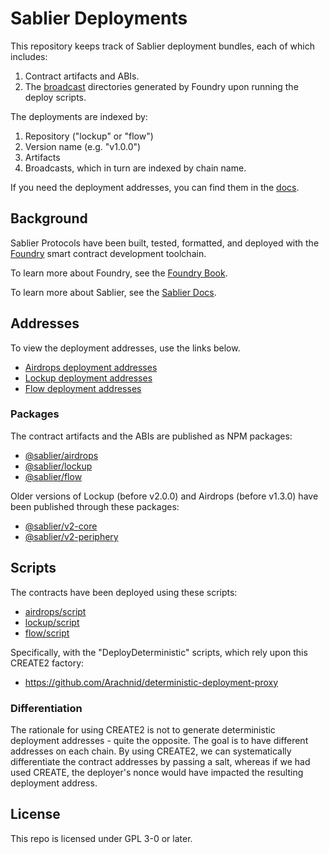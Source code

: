 # Sablier Deployments

This repository keeps track of Sablier deployment bundles, each of which includes:

1. Contract artifacts and ABIs.
2. The [broadcast](https://book.getfoundry.sh/guides/scripting-with-solidity) directories generated by Foundry upon
   running the deploy scripts.

The deployments are indexed by:

1. Repository ("lockup" or "flow")
2. Version name (e.g. "v1.0.0")
3. Artifacts
4. Broadcasts, which in turn are indexed by chain name.

If you need the deployment addresses, you can find them in the [docs](https://docs.sablier.com).

## Background

Sablier Protocols have been built, tested, formatted, and deployed with the [Foundry](https://getfoundry.sh) smart
contract development toolchain.

To learn more about Foundry, see the [Foundry Book](https://book.getfoundry.sh).

To learn more about Sablier, see the [Sablier Docs](https://docs.sablier.com).

## Addresses

To view the deployment addresses, use the links below.

- [Airdrops deployment addresses](https://docs.sablier.com/guides/airdrops/deployments)
- [Lockup deployment addresses](https://docs.sablier.com/guides/lockup/deployments)
- [Flow deployment addresses](https://docs.sablier.com/guides/flow/deployments)

### Packages

The contract artifacts and the ABIs are published as NPM packages:

- [@sablier/airdrops](https://npmjs.com/package/@sablier/airdrops)
- [@sablier/lockup](https://npmjs.com/package/@sablier/lockup)
- [@sablier/flow](https://npmjs.com/package/@sablier/flow)

Older versions of Lockup (before v2.0.0) and Airdrops (before v1.3.0) have been published through these packages:

- [@sablier/v2-core](https://npmjs.com/package/@sablier/v2-core)
- [@sablier/v2-periphery](https://npmjs.com/package/@sablier/v2-periphery)

## Scripts

The contracts have been deployed using these scripts:

- [airdrops/script](https://github.com/sablier-labs/airdorps/tree/main/script)
- [lockup/script](https://github.com/sablier-labs/lockup/tree/main/script)
- [flow/script](https://github.com/sablier-labs/flow/tree/main/script)

Specifically, with the "DeployDeterministic" scripts, which rely upon this CREATE2 factory:

- https://github.com/Arachnid/deterministic-deployment-proxy

### Differentiation

The rationale for using CREATE2 is not to generate deterministic deployment addresses - quite the opposite. The goal is
to have different addresses on each chain. By using CREATE2, we can systematically differentiate the contract addresses
by passing a salt, whereas if we had used CREATE, the deployer's nonce would have impacted the resulting deployment
address.

## License

This repo is licensed under GPL 3-0 or later.
